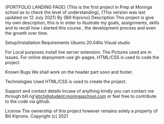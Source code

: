 {PORTFOLIO LANDING PAGE}
{This is the first project in Prep at Moringa school as to check the level of understanding}, {This version was last updated on 12 July 2021}
By {Bill Kiprono}
Description
This project is give my own description, this is in order to illustrate my goals, assignments, skills and to recall how i started this course , the development process and even the growth over time.

Setup/Installation Requirements
Ubuntu 20.04lts Visual studio

For Local purposes install live server extension. The Pictures used are in Issues. For online depoyment-use gh-pages. HTML/CSS is used to code the project.

Known Bugs
We shall work on the header part soon and footer.

Technologies Used
HTML/CSS is used to create the project.

Support and contact details
Incase of anything kindly you can contact me through bill.ng'etich@student.moringaschool.com or feel free to contribute to the code via github.

License
The ownership of this project however remains solely a property of Bill Kiprono. Copyright (c) 2021
